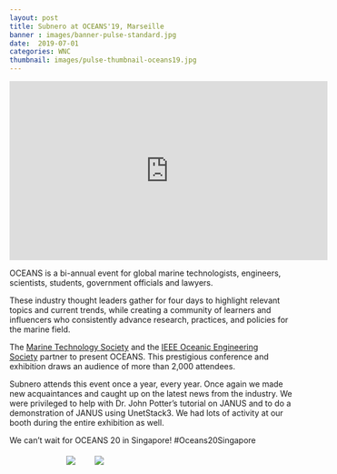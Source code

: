 ```yaml
---
layout: post
title: Subnero at OCEANS'19, Marseille
banner : images/banner-pulse-standard.jpg
date:  2019-07-01
categories: WNC
thumbnail: images/pulse-thumbnail-oceans19.jpg
---
```


<div class="video-wrapper">
<iframe width="560" height="315" src="https://www.youtube.com/embed/oDhKM-z8En8" frameborder="0" allow="accelerometer; autoplay; encrypted-media; gyroscope; picture-in-picture" allowfullscreen></iframe>
</div>

OCEANS is a bi-annual event for global marine technologists, engineers, scientists, students, government officials and lawyers.

These industry thought leaders gather for four days to highlight relevant topics and current trends, while creating a community of learners and influencers who consistently advance research, practices, and policies for the marine field.

The [Marine Technology Society](https://www.mtsociety.org/) and the [IEEE Oceanic Engineering Society](http://ieeeoes.org/) partner to present OCEANS. This prestigious conference and exhibition draws an audience of more than 2,000 attendees.

Subnero attends this event once a year, every year. Once again we made new acquaintances and caught up on the latest news from the industry. We were privileged to help with Dr. John Potter’s tutorial on JANUS and to do a demonstration of JANUS using UnetStack3. We had lots of activity at our booth during the entire exhibition as well.

We can’t wait for OCEANS 20 in Singapore! #Oceans20Singapore

<div>
    <img src="{{site.baseurl}}/images/pulse-oceans19-2.jpg" style="margin:5px 25px 5px 100px">
    <img src="{{site.baseurl}}/images/pulse-oceans19-3.jpg" style="margin:5px">
</div>
<div class="spacing"></div>
